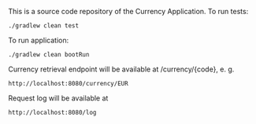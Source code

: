 This is a source code repository of the Currency Application.
To run tests:
```
./gradlew clean test
```
To run application:
```
./gradlew clean bootRun
```
Currency retrieval endpoint will be available at /currency/{code}, e. g.
```
http://localhost:8080/currency/EUR
```
Request log will be available at
```
http://localhost:8080/log
```